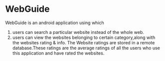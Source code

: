 WebGuide
========
WebGuide is an android application using which 
1) users can search a particular website instead of the whole web.
2) users can view the websites belonging to certain category,along with the websites rating & info.
    The Website ratings are stored in a remote database.These ratings are the average ratings of all the users who use this application and have rated the websites.
